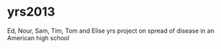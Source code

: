 yrs2013
=======

Ed, Nour, Sam, Tim, Tom and Elise yrs project on spread of disease in an American high school
